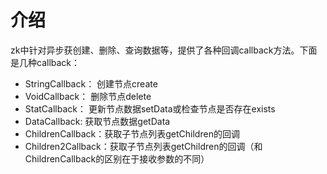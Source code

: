 # 介绍

zk中针对异步获创建、删除、查询数据等，提供了各种回调callback方法。下面是几种callback：<br/>

- StringCallback： 创建节点create
- VoidCallback： 删除节点delete
- StatCallback： 更新节点数据setData或检查节点是否存在exists
- DataCallback: 获取节点数据getData
- ChildrenCallback：获取子节点列表getChildren的回调
- Children2Callback：获取子节点列表getChildren的回调（和ChildrenCallback的区别在于接收参数的不同）